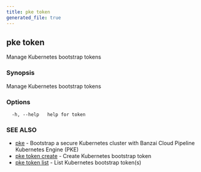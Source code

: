 ```yaml
---
title: pke token
generated_file: true
---
```

## pke token

Manage Kubernetes bootstrap tokens

### Synopsis

Manage Kubernetes bootstrap tokens

### Options

```
  -h, --help   help for token
```

### SEE ALSO

* [pke](/docs/pke/cli/reference/pke/)	 - Bootstrap a secure Kubernetes cluster with Banzai Cloud Pipeline Kubernetes Engine (PKE)
* [pke token create](/docs/pke/cli/reference/pke_token_create/)	 - Create Kubernetes bootstrap token
* [pke token list](/docs/pke/cli/reference/pke_token_list/)	 - List Kubernetes bootstrap token(s)

